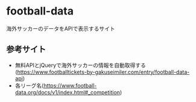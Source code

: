 # football-data
海外サッカーのデータをAPIで表示するサイト


## 参考サイト
- 無料APIとjQueryで海外サッカーの情報を自動取得する(https://www.footballtickets-by-gakuseimiler.com/entry/football-data-api)
- 各リーグ名(https://www.football-data.org/docs/v1/index.html#_competition)
